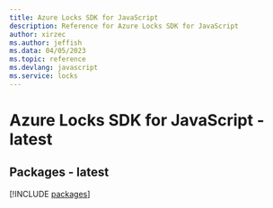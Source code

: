 ```yaml
---
title: Azure Locks SDK for JavaScript
description: Reference for Azure Locks SDK for JavaScript
author: xirzec
ms.author: jeffish
ms.data: 04/05/2023
ms.topic: reference
ms.devlang: javascript
ms.service: locks
---
```

# Azure Locks SDK for JavaScript - latest
## Packages - latest
[!INCLUDE [packages](locks-index.md)]